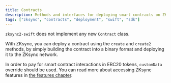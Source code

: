 ```yaml
---
title: Contracts
description: Methods and interfaces for deploying smart contracts on ZKsync Era
tags: ["zksync", "contracts", "deployment", "swift", "sdk"]
---
```


`zksync2-swift` does not implement any new `Contract` class.

With ZKsync, you can deploy a contract using the `create` and `create2` methods,
by simply building the contract into a binary format and deploying it to the ZKsync network.

In order to pay for smart contract interactions in ERC20 tokens, `customData` override should be used.
You can read more about accessing ZKsync features in [the features chapter](/zksync-era/sdk/swift/guides/features).
